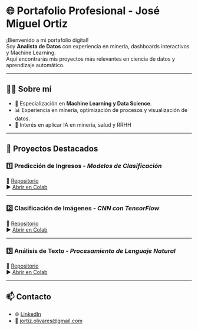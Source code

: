 # 🌐 Portafolio Profesional - José Miguel Ortiz

¡Bienvenido a mi portafolio digital!  
Soy **Analista de Datos** con experiencia en minería, dashboards interactivos y Machine Learning.  
Aquí encontrarás mis proyectos más relevantes en ciencia de datos y aprendizaje automático.

---

## 👨‍💻 Sobre mí
- 🎯 Especialización en **Machine Learning y Data Science**.  
- 📊 Experiencia en minería, optimización de procesos y visualización de datos.  
- 🤖 Interés en aplicar IA en minería, salud y RRHH  

---

## 🚀 Proyectos Destacados

### 1️⃣ Predicción de Ingresos - *Modelos de Clasificación*
🔗 [Repositorio](https://github.com/ortijm/proyecto-ml-interpretacion)  
▶️ [Abrir en Colab](https://colab.research.google.com/github/ortijm/proyecto-ml-interpretacion/blob/master/notebooks/proyecto.ipynb)

---

### 2️⃣ Clasificación de Imágenes - *CNN con TensorFlow*
🔗 [Repositorio](https://github.com/ortijm/proyecto-ml-imagenes)  
▶️ [Abrir en Colab](https://colab.research.google.com/github/ortijm/proyecto-ml-imagenes/blob/master/notebooks/proyecto.ipynb)

---

### 3️⃣ Análisis de Texto - *Procesamiento de Lenguaje Natural*
🔗 [Repositorio](https://github.com/ortijm/proyecto-ml-nlp)  
▶️ [Abrir en Colab](https://colab.research.google.com/github/ortijm/proyecto-ml-nlp/blob/master/notebooks/proyecto-nlp.ipynb)

---

## 📫 Contacto
- 🌐 [LinkedIn](https://www.linkedin.com/in/jortiz-olivares)  
- 📧 jortiz.olivares@gmail.com 
